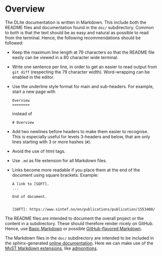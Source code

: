 Overview
========
The DLite documentation is written in Markdown.
This include both the README files and documentation found in the `doc/` subdirectory.
Common to both is that the text should be as easy and natural as possible to read from the terminal.
Hence, the following recommendations should be followed:

* Keep the maximum line length at 79 characters so that the README
  file easily can be viewed in a 80 character wide terminal.

* Write one sentence per line, in order to get an easier to read output from
  `git diff` (respecting the 79 character width).
  Word-wrapping can be enabled in the editor.

* Use the underline style format for main and sub-headers. For example,
  start a new page with

      Overview
      ========

  instead of

      # Overview

* Add two newlines before headers to make them easier to recognise.
  This is especially useful for levels 3-headers and below, that are
  only lines starting with 3 or more hashes (`#`).

* Avoid the use of html tags.

* Use `.md` as file extension for all Markdown files.

* Links become more readable if you place them at the end of the document
  using square brackets.
  Example:

     ```
     A link to [SOFT].
     ...

     End of document.


     [SOFT]: https://www.sintef.no/en/publications/publication/1553408/
     ```

The README files are intended to document the overall project or the
content in a subdirectory.
These should therefore render nicely on GitHub.
Hence, use [Basic Markdown] or possible [GitHub-flavored Markdown].

The Markdown files in the `doc/` subdirectory are intended to be included
in the sphinx-generated [online documentation].
Here we can make use of the [MyST Markdown extensions], like [admonitions].


[Markdown]: https://en.wikipedia.org/wiki/Markdown
[Basic Markdown]: https://github.com/adam-p/markdown-here/wiki/Markdown-Cheatsheet
[GitHub-flavored Markdown]: https://docs.github.com/en/get-started/writing-on-github
[MyST Markdown extensions]: https://myst-parser.readthedocs.io/en/latest/syntax/optional.html
[online documentation]: https://sintef.github.io/dlite/
[admonitions]: https://myst-parser.readthedocs.io/en/latest/syntax/optional.html#admonition-directives
